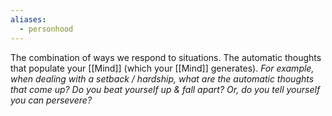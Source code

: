 ```yaml
---
aliases:
  - personhood
---
```

The combination of ways we respond to situations. The automatic thoughts that populate your [[Mind]] (which your [[Mind]] generates).
	*For example, when dealing with a setback / hardship, what are the automatic thoughts that come up? Do you beat yourself up & fall apart? Or, do you tell yourself you can persevere?*
